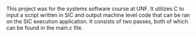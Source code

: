 This project was for the systems software course at UNF. It utilizes C to input a script written in SIC and output machine level code that can be ran on the SIC execution application. It consists of two passes, both of which can be found in the main.c file.
